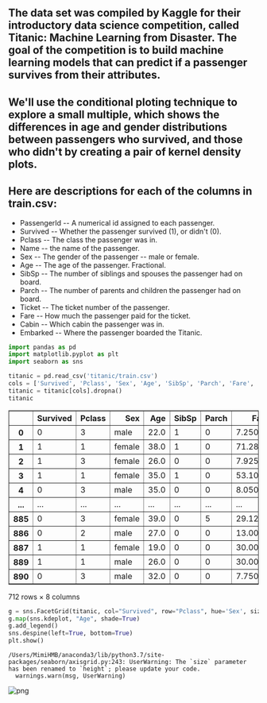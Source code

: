 ## The data set was compiled by Kaggle for their introductory data science competition, called Titanic: Machine Learning from Disaster. The goal of the competition is to build machine learning models that can predict if a passenger survives from their attributes.

## We'll use the conditional ploting technique to explore a small multiple, which shows the differences in age and gender distributions between passengers who survived, and those who didn't by creating a pair of kernel density plots.

## Here are descriptions for each of the columns in train.csv:

- PassengerId -- A numerical id assigned to each passenger.
- Survived -- Whether the passenger survived (1), or didn't (0).
- Pclass -- The class the passenger was in.
- Name -- the name of the passenger.
- Sex -- The gender of the passenger -- male or female.
- Age -- The age of the passenger. Fractional.
- SibSp -- The number of siblings and spouses the passenger had on board.
- Parch -- The number of parents and children the passenger had on board.
- Ticket -- The ticket number of the passenger.
- Fare -- How much the passenger paid for the ticket.
- Cabin -- Which cabin the passenger was in.
- Embarked -- Where the passenger boarded the Titanic.


```python
import pandas as pd
import matplotlib.pyplot as plt
import seaborn as sns 
```


```python
titanic = pd.read_csv('titanic/train.csv')
cols = ['Survived', 'Pclass', 'Sex', 'Age', 'SibSp', 'Parch', 'Fare', 'Embarked']
titanic = titanic[cols].dropna()
titanic
```




<div>
<style scoped>
    .dataframe tbody tr th:only-of-type {
        vertical-align: middle;
    }

    .dataframe tbody tr th {
        vertical-align: top;
    }

    .dataframe thead th {
        text-align: right;
    }
</style>
<table border="1" class="dataframe">
  <thead>
    <tr style="text-align: right;">
      <th></th>
      <th>Survived</th>
      <th>Pclass</th>
      <th>Sex</th>
      <th>Age</th>
      <th>SibSp</th>
      <th>Parch</th>
      <th>Fare</th>
      <th>Embarked</th>
    </tr>
  </thead>
  <tbody>
    <tr>
      <th>0</th>
      <td>0</td>
      <td>3</td>
      <td>male</td>
      <td>22.0</td>
      <td>1</td>
      <td>0</td>
      <td>7.2500</td>
      <td>S</td>
    </tr>
    <tr>
      <th>1</th>
      <td>1</td>
      <td>1</td>
      <td>female</td>
      <td>38.0</td>
      <td>1</td>
      <td>0</td>
      <td>71.2833</td>
      <td>C</td>
    </tr>
    <tr>
      <th>2</th>
      <td>1</td>
      <td>3</td>
      <td>female</td>
      <td>26.0</td>
      <td>0</td>
      <td>0</td>
      <td>7.9250</td>
      <td>S</td>
    </tr>
    <tr>
      <th>3</th>
      <td>1</td>
      <td>1</td>
      <td>female</td>
      <td>35.0</td>
      <td>1</td>
      <td>0</td>
      <td>53.1000</td>
      <td>S</td>
    </tr>
    <tr>
      <th>4</th>
      <td>0</td>
      <td>3</td>
      <td>male</td>
      <td>35.0</td>
      <td>0</td>
      <td>0</td>
      <td>8.0500</td>
      <td>S</td>
    </tr>
    <tr>
      <th>...</th>
      <td>...</td>
      <td>...</td>
      <td>...</td>
      <td>...</td>
      <td>...</td>
      <td>...</td>
      <td>...</td>
      <td>...</td>
    </tr>
    <tr>
      <th>885</th>
      <td>0</td>
      <td>3</td>
      <td>female</td>
      <td>39.0</td>
      <td>0</td>
      <td>5</td>
      <td>29.1250</td>
      <td>Q</td>
    </tr>
    <tr>
      <th>886</th>
      <td>0</td>
      <td>2</td>
      <td>male</td>
      <td>27.0</td>
      <td>0</td>
      <td>0</td>
      <td>13.0000</td>
      <td>S</td>
    </tr>
    <tr>
      <th>887</th>
      <td>1</td>
      <td>1</td>
      <td>female</td>
      <td>19.0</td>
      <td>0</td>
      <td>0</td>
      <td>30.0000</td>
      <td>S</td>
    </tr>
    <tr>
      <th>889</th>
      <td>1</td>
      <td>1</td>
      <td>male</td>
      <td>26.0</td>
      <td>0</td>
      <td>0</td>
      <td>30.0000</td>
      <td>C</td>
    </tr>
    <tr>
      <th>890</th>
      <td>0</td>
      <td>3</td>
      <td>male</td>
      <td>32.0</td>
      <td>0</td>
      <td>0</td>
      <td>7.7500</td>
      <td>Q</td>
    </tr>
  </tbody>
</table>
<p>712 rows × 8 columns</p>
</div>




```python
g = sns.FacetGrid(titanic, col="Survived", row="Pclass", hue='Sex', size=3)
g.map(sns.kdeplot, "Age", shade=True)
g.add_legend()
sns.despine(left=True, bottom=True)
plt.show()
```

    /Users/MimiHMB/anaconda3/lib/python3.7/site-packages/seaborn/axisgrid.py:243: UserWarning: The `size` parameter has been renamed to `height`; please update your code.
      warnings.warn(msg, UserWarning)



![png](output_4_1.png)

